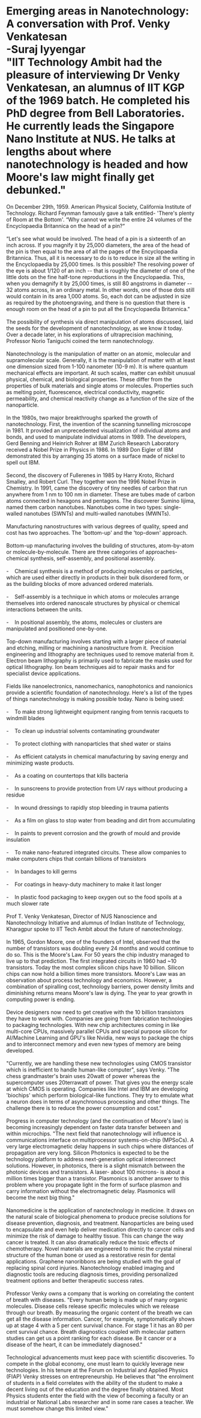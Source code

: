 Emerging areas in Nanotechnology: A conversation with Prof. Venky Venkatesan\
-Suraj Iyyengar\
"IIT Technology Ambit had the pleasure of interviewing Dr Venky Venkatesan, an alumnus of IIT KGP of the 1969 batch. He completed his PhD degree from Bell Laboratories. He currently leads the Singapore Nano Institute at NUS. He talks at lengths about where nanotechnology is headed and how Moore's law might finally get debunked."
=========================================================================================================================================================================================================================================================================================================================================================================================================================================

On December 29th, 1959. American Physical Society, California Institute of Technology. Richard Feynman famously gave a talk entitled- 'There's plenty of Room at the Bottom'. “Why cannot we write the entire 24 volumes of the Encyclopaedia Britannica on the head of a pin?“<br/><br/>“Let's see what would be involved. The head of a pin is a sixteenth of an inch across. If you magnify it by 25,000 diameters, the area of the head of the pin is then equal to the area of all the pages of the Encyclopaedia Britannica. Thus, all it is necessary to do is to reduce in size all the writing in the Encyclopaedia by 25,000 times. Is this possible? The resolving power of the eye is about 1/120 of an inch -- that is roughly the diameter of one of the little dots on the fine half-tone reproductions in the Encyclopaedia. This, when you demagnify it by 25,000 times, is still 80 angstroms in diameter -- 32 atoms across, in an ordinary metal. In other words, one of those dots still would contain in its area 1,000 atoms. So, each dot can be adjusted in size as required by the photoengraving, and there is no question that there is enough room on the head of a pin to put all the Encyclopaedia Britannica."<br/><br/>The possibility of synthesis via direct manipulation of atoms discussed, laid the seeds for the development of nanotechnology, as we know it today. Over a decade later, in his explorations of ultraprecision machining, Professor Norio Taniguchi coined the term nanotechnology.<br/><br/>Nanotechnology is the manipulation of matter on an atomic, molecular and supramolecular scale. Generally, it is the manipulation of matter with at least one dimension sized from 1-100 nanometer (10-9 m). It is where quantum mechanical effects are important. At such scales, matter can exhibit unusual physical, chemical, and biological properties. These differ from the properties of bulk materials and single atoms or molecules. Properties such as melting point, fluorescence, electrical conductivity, magnetic permeability, and chemical reactivity change as a function of the size of the nanoparticle.<br/><br/>In the 1980s, two major breakthroughs sparked the growth of nanotechnology. First, the invention of the scanning tunnelling microscope in 1981. It provided an unprecedented visualization of individual atoms and bonds, and used to manipulate individual atoms in 1989. The developers, Gerd Benning and Heinrich Rohrer at IBM Zurich Research Laboratory received a Nobel Prize in Physics in 1986. In 1989 Don Eigler of IBM demonstrated this by arranging 35 atoms on a surface made of nickel to spell out IBM.<br/><br/>Second, the discovery of Fullerenes in 1985 by Harry Kroto, Richard Smalley, and Robert Curl. They together won the 1996 Nobel Prize in Chemistry. In 1991, came the discovery of tiny needles of carbon that run anywhere from 1 nm to 100 nm in diameter. These are tubes made of carbon atoms connected in hexagons and pentagons. The discoverer Sumino Iijima, named them carbon nanotubes. Nanotubes come in two types: single-walled nanotubes (SWNTs) and multi-walled nanotubes (MWNTs).<br/><br/>Manufacturing nanostructures with various degrees of quality, speed and cost has two approaches. The 'bottom-up' and the 'top-down' approach.<br/><br/>Bottom-up manufacturing involves the building of structures, atom-by-atom or molecule-by-molecule. There are three categories of approaches- chemical synthesis, self-assembly, and positional assembly.<br/><br/>-    Chemical synthesis is a method of producing molecules or particles, which are used either directly in products in their bulk disordered form, or as the building blocks of more advanced ordered materials.<br/><br/>-    Self-assembly is a technique in which atoms or molecules arrange themselves into ordered nanoscale structures by physical or chemical interactions between the units.<br/><br/>-    In positional assembly, the atoms, molecules or clusters are  manipulated and positioned one-by-one.<br/><br/>Top-down manufacturing involves starting with a larger piece of material and etching, milling or machining a nanostructure from it.  Precision engineering and lithography are techniques used to remove material from it. Electron beam lithography is primarily used to fabricate the masks used for optical lithography. Ion beam techniques aid to repair masks and for specialist device applications.<br/><br/>Fields like nanoelectronics, nanomechanics, nanophotonics and nanoionics provide a scientific foundation of nanotechnology. Here's a list of the types of things nanotechnology is making possible today. Nano is being used:<br/><br/>-    To make strong lightweight equipment ranging from tennis racquets to windmill blades<br/><br/>-    To clean up industrial solvents contaminating groundwater<br/><br/>-    To protect clothing with nanoparticles that shed water or stains<br/><br/>-    As efficient catalysts in chemical manufacturing by saving energy and minimizing waste products.<br/><br/>-    As a coating on countertops that kills bacteria<br/><br/>-    In sunscreens to provide protection from UV rays without producing a residue<br/><br/>-    In wound dressings to rapidly stop bleeding in trauma patients<br/><br/>-    As a film on glass to stop water from beading and dirt from accumulating<br/><br/>-    In paints to prevent corrosion and the growth of mould and provide insulation<br/><br/>-    To make nano-featured integrated circuits. These allow companies to make computers chips that contain billions of transistors<br/><br/>-    In bandages to kill germs<br/><br/>-    For coatings in heavy-duty machinery to make it last longer<br/><br/>-    In plastic food packaging to keep oxygen out so the food spoils at a much slower rate<br/><br/>Prof T. Venky Venkatesan, Director of NUS Nanoscience and Nanotechnology Initiative and alumnus of Indian Institute of Technology, Kharagpur spoke to IIT Tech Ambit about the future of nanotechnology.<br/><br/>In 1965, Gordon Moore, one of the founders of Intel, observed that the number of transistors was doubling every 24 months and would continue to do so. This is the Moore's Law. For 50 years the chip industry managed to live up to that prediction. The first integrated circuits in 1960 had ~10 transistors. Today the most complex silicon chips have 10 billion. Silicon chips can now hold a billion times more transistors. Moore's Law was an observation about process technology and economics. However, a combination of spiralling cost, technology barriers, power density limits and diminishing returns means Moore's law is dying. The year to year growth in computing power is ending.<br/><br/>Device designers now need to get creative with the 10 billion transistors they have to work with. Companies are going from fabrication technologies to packaging technologies. With new chip architectures coming in like multi-core CPUs, massively parallel CPUs and special purpose silicon for AI/Machine Learning and GPU's like Nvidia, new ways to package the chips and to interconnect memory and even new types of memory are being developed.<br/><br/>"Currently, we are handling these new technologies using CMOS transistor which is inefficient to handle human-like computer", says Venky. "The chess grandmaster's brain uses 20watt of power whereas the supercomputer uses 20terrawatt of power. That gives you the energy scale at which CMOS is operating. Companies like Intel and IBM are developing 'biochips' which perform biological-like functions. They try to emulate what a neuron does in terms of asynchronous processing and other things. The challenge there is to reduce the power consumption and cost."<br/><br/>Progress in computer technology (and the continuation of Moore's law) is becoming increasingly dependent on faster data transfer between and within microchips. "The next field that nanotechnology will influence is communications interface on multiprocessor systems-on-chip (MPSoCs). A very large electromagnetic delay happens in such chips where distances of propagation are very long. Silicon Photonics is expected to be the technology platform to address next-generation optical interconnect solutions. However, in photonics, there is a slight mismatch between the photonic devices and transistors. A laser- about 100 microns- is about a million times bigger than a transistor. Plasmonics is another answer to this problem where you propagate light in the form of surface plasmon and carry information without the electromagnetic delay. Plasmonics will become the next big thing."<br/><br/>Nanomedicine is the application of nanotechnology in medicine. It draws on the natural scale of biological phenomena to produce precise solutions for disease prevention, diagnosis, and treatment. Nanoparticles are being used to encapsulate and even help deliver medication directly to cancer cells and minimize the risk of damage to healthy tissue. This can change the way cancer is treated. It can also dramatically reduce the toxic effects of chemotherapy. Novel materials are engineered to mimic the crystal mineral structure of the human bone or used as a restorative resin for dental applications. Graphene nanoribbons are being studied with the goal of replacing spinal cord injuries. Nanotechnology enabled imaging and diagnostic tools are reducing diagnosis times, providing personalized treatment options and better therapeutic success rates.<br/><br/>Professor Venky owns a company that is working on correlating the content of breath with diseases. "Every human being is made up of many organic molecules. Disease cells release specific molecules which we release through our breath. By measuring the organic content of the breath we can get all the disease information. Cancer, for example, symptomatically shows up at stage 4 with a 5 per cent survival chance. For stage 1 it has an 80 per cent survival chance. Breath diagnostics coupled with molecular pattern studies can get us a point ranking for each disease. Be it cancer or a disease of the heart, it can be immediately diagnosed."<br/><br/>Technological advancements must keep pace with scientific discoveries. To compete in the global economy, one must learn to quickly leverage new technologies. In his tenure at the Forum on Industrial and Applied Physics (FIAP) Venky stresses on entrepreneurship. He believes that "the enrolment of students in a field correlates with the ability of the student to make a decent living out of the education and the degree finally obtained. Most Physics students enter the field with the view of becoming a faculty or an industrial or National Labs researcher and in some rare cases a teacher. We must somehow change this limited view."
